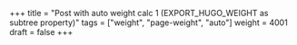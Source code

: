 +++
title = "Post with auto weight calc 1 (EXPORT_HUGO_WEIGHT as subtree property)"
tags = ["weight", "page-weight", "auto"]
weight = 4001
draft = false
+++
